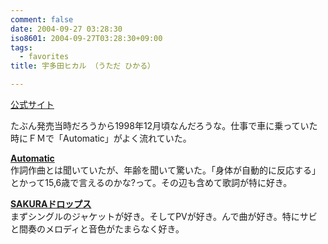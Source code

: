 ```yaml
---
comment: false
date: 2004-09-27 03:28:30
iso8601: 2004-09-27T03:28:30+09:00
tags:
  - favorites
title: 宇多田ヒカル （うただ ひかる）

---
```


<div class="entry-body">
  <p><a href="http://www.toshiba-emi.co.jp/hikki/">公式サイト</a></p>

  <p>たぶん発売当時だろうから1998年12月頃なんだろうな。仕事で車に乗っていた時にＦＭで「Automatic」がよく流れていた。</p>

  <p><strong><a href="http://www.amazon.co.jp/exec/obidos/ASIN/B00000JD1F/nqounet-22/ref=nosim/" name="amazletlink" id="amazletlink">Automatic</a></strong> <br />
    作詞作曲とは聞いていたが、年齢を聞いて驚いた。「身体が自動的に反応する」とかって15,6歳で言えるのかな?って。その辺も含めて歌詞が特に好き。</p>

  <p><strong><a href="http://www.amazon.co.jp/exec/obidos/ASIN/B0000641QR/nqounet-22/ref=nosim/" name="amazletlink" id="amazletlink">SAKURAドロップス</a></strong> <br />
    まずシングルのジャケットが好き。そしてPVが好き。んで曲が好き。特にサビと間奏のメロディと音色がたまらなく好き。</p>
</div>
